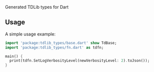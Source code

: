 Generated TDLib types for Dart

## Usage

A simple usage example:

```dart
import 'package:tdlib_types/base.dart' show TdBase;
import 'package:tdlib_types/fn.dart' as tdfn;

main() {
  print(tdfn.SetLogVerbosityLevel(newVerbosityLevel: 2).toJson());
}
```
